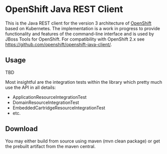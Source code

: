 OpenShift Java REST Client
===========================

This is the Java REST client for the version 3 architecture of [OpenShift](https://github.com/openshift/origin) based on Kubernetes.  The implementation is
a work in progress to provide functionality and features of the command-line interface and is used by JBoss Tools for OpenShift.  For compatibility with OpenShift 2.x see https://github.com/openshift/openshift-java-client/.

Usage
-----
TBD

Most insightful are the integration tests within the library which pretty much use the API in all details:

* ApplicationResourceIntegrationTest
* DomainResourceIntegrationTest
* EmbeddedCartridgeResourceIntegrationTest
* etc. 

Download
--------
You may either build from source using maven (mvn clean package) or get the prebuilt artifact from the maven central.

